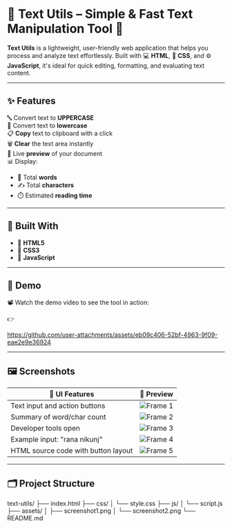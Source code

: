 # 📝 Text Utils – Simple & Fast Text Manipulation Tool 🚀

**Text Utils** is a lightweight, user-friendly web application that helps you process and analyze text effortlessly. Built with 💻 **HTML**, 🎨 **CSS**, and ⚙️ **JavaScript**, it's ideal for quick editing, formatting, and evaluating text content.

---

## ✨ Features

🔤 Convert text to **UPPERCASE**  
🔡 Convert text to **lowercase**  
📋 **Copy** text to clipboard with a click  
🗑️ **Clear** the text area instantly  
👀 Live **preview** of your document  
📊 Display:
- 📄 Total **words**
- ✍️ Total **characters**
- ⏱️ Estimated **reading time**

---

## 🧰 Built With

- 🔹 **HTML5**
- 🔹 **CSS3**
- 🔹 **JavaScript**

---

## 🎥 Demo

📽️ Watch the demo video to see the tool in action:

👉 


https://github.com/user-attachments/assets/eb09c406-52bf-4963-9f09-eae2e9e36924



---

## 🖼️ Screenshots

| 🔧 UI Features | 📸 Preview |
|----------------|------------|
| Text input and action buttons | ![Frame 1](./new_frame1.jpg) |
| Summary of word/char count | ![Frame 2](./new_frame2.jpg) |
| Developer tools open | ![Frame 3](./new_frame3.jpg) |
| Example input: "rana nikunj" | ![Frame 4](./new_frame4.jpg) |
| HTML source code with button layout | ![Frame 5](./new_frame5.jpg) |

---

## 🗂️ Project Structure

text-utils/
├── index.html
├── css/
│   └── style.css
├── js/
│   └── script.js
├── assets/
│   ├── screenshot1.png
│   └── screenshot2.png
└── README.md

